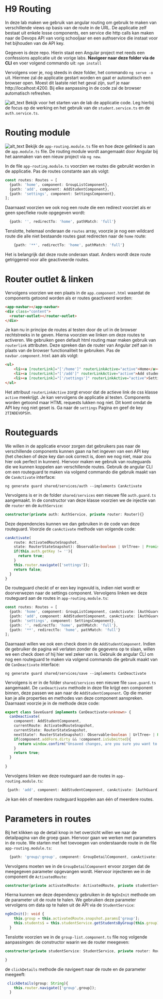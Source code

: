 # H9 Routing
In deze lab maken we gebruik van angular routing om gebruik te maken van verschillende views op basis van de route in de URL. De applicatie zelf bestaat uit enkele losse components, een service die http calls kan maken naar de Devops API van vorig schooljaar en een authservice die instaat voor het bijhouden van de API key.

Gegeven is deze repo. Hierin staat een Angular project met reeds een confessions applicatie uit de vorige labs. **Navigeer naar deze folder via de CLI** en voer volgend commando uit: ```npm install```
 
Vervolgens voer je, nog steeds in deze folder, het commando ```ng serve -o``` uit. Hiermee zal de applicatie gestart worden en gaat er automatisch een browser open. Moest dit laatste niet het geval zijn, surf je naar http://localhost:4200. Bij elke aanpassing in de code zal de browser automatisch refreshen.

![alt_text](https://i.imgur.com/TT9FcyW.png "image_tooltip") Bekijk voor het starten van de lab de applicatie code. Leg hierbij de focus op de werking en het gebruik van de `student.service.ts` en de `auth.service.ts`.

# Routing module
![alt_text](https://i.imgur.com/TT9FcyW.png "image_tooltip") Bekijk de `app-routing.module.ts` file en hoe deze gelinked is aan de `app.module.ts` file. De routing module wordt aangemaakt door Angular bij het aanmaken van een nieuw project via `ng new`.

In de file `app-routing.module.ts` voorzien we routes die gebruikt worden in de applicatie. Pas de routes constante aan als volgt:
```typescript
const routes: Routes = [
  {path: 'home', component: GroupListComponent},
  {path: 'add', component: AddStudentComponent},
  {path: 'settings', component: SettingsComponent},
];
```
Daarnaast voorzien we ook nog een route die een redirect voorziet als er geen specfieke route opgegeven wordt:
```typescript
  {path: '', redirectTo: 'home', pathMatch: 'full'}
```

Tenslotte, helemaal onderaan de `routes` array, voorzie je nog een wildcard route die alle niet bestaande routes gaat redirecten naar de `home` route:
```typescript
    {path: '**', redirectTo: 'home', pathMatch: 'full'}
```
Het is belangrijk dat deze route onderaan staat. Anders wordt deze route getriggered voor alle geactiveerde routes.

# Router outlet & linken

Vervolgens voorzien we een plaats in de `app.component.html` waardat de components getoond worden als er routes geactiveerd worden:
```html
<app-navbar></app-navbar>
<div class="content">
  <router-outlet></router-outlet>
</div>
```
Je kan nu in principe de routes al testen door de url in de browser rechtstreeks in te geven. Hierna voorzien we linken om deze routes te activeren. We gebruiken geen default html routing  maar maken gebruik van `routerlink` attributen. Deze spreken dan de router van Angular zelf aan in plaats van de browser functionaliteit te gebruiken. Pas de `navbar.component.html` aan als volgt:
```html
<ul>
    <li><a [routerLink]="['/home']" routerLinkActive="active">Home</a></li>
    <li><a [routerLink]="['/add']" routerLinkActive="active">Add student</a></li>
    <li><a [routerLink]="['/settings']" routerLinkActive="active">Settings</a></li>
</ul>
```
Het attribuut `routerLinkActive` zorgt ervoor dat de actieve link de css klasse `active` meekrijgt. Je kan vervolgens de applicatie al testen. Components worden getoond maar HTML requests lukken nog niet. Dit komt omdat de API key nog niet geset is. Ga naar de `settings` Pagina en geef de key `2TINDEVOPS`in.

# Routeguards
We willen in de applicatie ervoor zorgen dat gebruikers pas naar de verschillende components kunnen gaan na het ingeven van een API key (het checken of deze key dan ook correct is, doen we nog niet, maar zou hier ook perfect in kunnen). Hiervoor maken we gebruik van routeguards die we kunnen koppelen aan verschillende routes. Gebruik de angular CLI om een routeguard te maken via volgend commando die gebruik maakt van de `CanActivate` interface:
```
ng generate guard shared/services/auth --implements CanActivate
```
Vervolgens is er in de folder `shared/services` een nieuwe file `auth.guard.ts` aangemaakt. In de constructor van deze klasse voorzien we de injectie van de `router` en de `AuthService`:
```typescript
constructor(private auth: AuthService, private router: Router){}
```

Deze dependencies kunnen we dan gebruiken in de code van deze routeguard. Voorzie de `canActivate` methode van volgende code:
```typescript
canActivate(
    route: ActivatedRouteSnapshot,
    state: RouterStateSnapshot): Observable<boolean | UrlTree> | Promise<boolean | UrlTree> | boolean | UrlTree {
    if(this.auth.getKey != ''){
      return true;
    }
    this.router.navigate(['settings']);
    return false;
  }
}
```

De routeguard checkt of er een key ingevuld is, indien niet wordt er doorverwezen naar de settings component. Vervolgens linken we deze routeguard aan de routes in `app-routing.module.ts`:
```typescript
const routes: Routes = [
  {path: 'home', component: GroupListComponent, canActivate: [AuthGuard]},
  {path: 'add', component: AddStudentComponent, canActivate: [AuthGuard]},
  {path: 'settings', component: SettingsComponent},
  {path: '', redirectTo: 'home', pathMatch: 'full'},
  {path: '**', redirectTo: 'home', pathMatch: 'full'}
];
```
Daarnaast willen we ook een check doen in de `AddStudentComponent`. Indien de gebruiker de pagina wil verlaten zonder de gegevens op te slaan, willen we een check doen of hij hier wel zeker van is. Gebruik de angular CLI om nog een routeguard te maken via volgend commando die gebruik maakt van de `CanDeactivate` interface:
```
ng generate guard shared/services/save --implements CanDeactivate
```

Vervolgens is er in de folder `shared/services` een nieuwe file `save.guard.ts` aangemaakt. De `canDeactivate` methode in deze file krijgt een component binnen, deze passen we aan naar de `AddStudentComponent`. Op die manier kan je alle properties en methodes van deze component aanspreken. Daarnaast voorzie je in de methode deze code:
```typescript
export class SaveGuard implements CanDeactivate<unknown> {
  canDeactivate(
    component: AddStudentComponent,
    currentRoute: ActivatedRouteSnapshot,
    currentState: RouterStateSnapshot,
    nextState?: RouterStateSnapshot): Observable<boolean | UrlTree> | Promise<boolean | UrlTree> | boolean | UrlTree {
    if(component.addForm.dirty && !component.isSubmitted){
      return window.confirm("Unsaved changes, are you sure you want to leave?");
    }
    return true;
  }
  
}
```
Vervolgens linken we deze routeguard aan de routes in `app-routing.module.ts`:
```typescript
 {path: 'add', component: AddStudentComponent, canActivate: [AuthGuard], canDeactivate: [SaveGuard]},
 ```

 Je kan één of meerdere routeguard koppelen aan één of meerdere routes.

# Parameters in routes
Bij het klikken op de detail knop in het overzicht willen we naar de detailpagina van die groep gaan. Hiervoor gaan we werken met parameters in de route. We starten met het toevoegen van onderstaande route in de file `app-routing.module.ts`:
```typescript
  {path: 'group/:group', component: GroupDetailComponent, canActivate: [AuthGuard]},
```
Vervolgens moeten we in de `GroupDetailComponent` ervoor zorgen dat de meegegeven parameter opgevangen wordt. Hiervoor injecteren we in de component de `ActivatedRoute`:
```typescript
constructor(private activatedRoute: ActivatedRoute, private studentService: StudentService) { }
```

Hierna kunnen we deze dependency gebruiken in de `NgOnInit` methode om de parameter uit de route te halen. We gebruiken deze parameter vervolgens om data op te halen uit de API via de `StudentService`:
```typescript
ngOnInit(): void {
    this.group = this.activatedRoute.snapshot.params['group'];
    this.students$ = this.studentService.getStudentsByGroup(this.group);
  }
```

Tenslotte voorzien we in de `group-list.component.ts` file nog volgende aanpassingen:
de constructor waarin we de router meegeven:
```typescript
constructor(private studentService: StudentService, private router: Router) { 

}
```

de `clickDetails` methode die navigeert naar de route en de parameter meegeeft:
```typescript
 clickDetails(group: String){
    this.router.navigate(['group',group]);
  }
```






